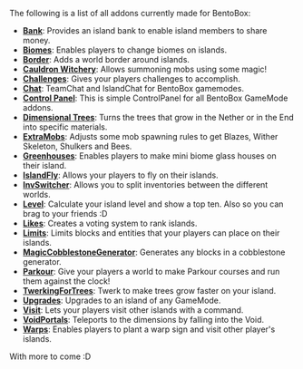 The following is a list of all addons currently made for BentoBox:
* [**Bank**](https://github.com/BentoBoxWorld/Bank/): Provides an island bank to enable island members to share money.
* [**Biomes**](https://github.com/BentoBoxWorld/Biomes/): Enables players to change biomes on islands.
* [**Border**](https://github.com/BentoBoxWorld/Border/): Adds a world border around islands.
* [**Cauldron Witchery**](https://github.com/BentoBoxWorld/CauldronWitchery/): Allows summoning mobs using some magic! 
* [**Challenges**](https://github.com/BentoBoxWorld/Challenges/): Gives your players challenges to accomplish.
* [**Chat**](https://github.com/BentoBoxWorld/Chat/): TeamChat and IslandChat for BentoBox gamemodes.
* [**Control Panel**](https://github.com/BentoBoxWorld/ControlPanel/): This is simple ControlPanel for all BentoBox GameMode addons.
* [**Dimensional Trees**](https://github.com/BentoBoxWorld/DimensionalTrees/): Turns the trees that grow in the Nether or in the End into specific materials.
* [**ExtraMobs**](https://github.com/BentoBoxWorld/ExtraMobs/): Adjusts some mob spawning rules to get Blazes, Wither Skeleton, Shulkers and Bees.
* [**Greenhouses**](https://github.com/BentoBoxWorld/Greenhouses/): Enables players to make mini biome glass houses on their island.
* [**IslandFly**](https://github.com/BentoBoxWorld/IslandFly/): Allows your players to fly on their islands.
* [**InvSwitcher**](https://github.com/BentoBoxWorld/InvSwitcher/): Allows you to split inventories between the different worlds.
* [**Level**](https://github.com/BentoBoxWorld/Level/): Calculate your island level and show a top ten. Also so you can brag to your friends :D
* [**Likes**](https://github.com/BentoBoxWorld/Likes/): Creates a voting system to rank islands.
* [**Limits**](https://github.com/BentoBoxWorld/Limits/): Limits blocks and entities that your players can place on their islands.
* [**MagicCobblestoneGenerator**](https://github.com/BentoBoxWorld/MagicCobblestoneGenerator/): Generates any blocks in a cobblestone generator.
* [**Parkour**](https://github.com/BentoBoxWorld/Parkour): Give your players a world to make Parkour courses and run them against the clock!
* [**TwerkingForTrees**](https://github.com/BentoBoxWorld/TwerkingForTrees/): Twerk to make trees grow faster on your island.
* [**Upgrades**](https://github.com/BentoBoxWorld/Upgrades/): Upgrades to an island of any GameMode.
* [**Visit**](https://github.com/BentoBoxWorld/Visit/): Lets your players visit other islands with a command.
* [**VoidPortals**](https://github.com/BentoBoxWorld/VoidPortals/): Teleports to the dimensions by falling into the Void.
* [**Warps**](https://github.com/BentoBoxWorld/Warps/): Enables players to plant a warp sign and visit other player's islands.

With more to come :D

